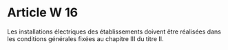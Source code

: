 # Article W 16

Les installations électriques des établissements doivent être réalisées dans les conditions générales fixées au chapitre III du titre II.
